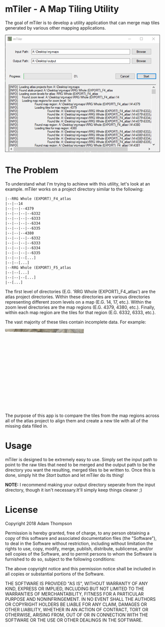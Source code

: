 # mTiler - A Map Tiling Utility

The goal of mTiler is to develop a utility application that can merge map tiles generated by various other mapping applications.

![mTiler Screenshot](https://raw.githubusercontent.com/serialphotog/mTiler/master/Screenshots/AppScreenshot.png)

# The Problem

To understand what I'm trying to achieve with this utility, let's look at an example. mTiler works on a project directory similar to the following:

```
|--RRG Whole (EXPORT)_F4_atlas
|--|--14
|--|--|--4379
|--|--|--|--6332
|--|--|--|--6333
|--|--|--|--6334
|--|--|--|--6335
|--|--|--4380
|--|--|--|--6332
|--|--|--|--6333
|--|--|--|--6334
|--|--|--|--6335
|--|--|--[...]
|--|--[...]
|--RRG Whole (EXPORT)_F5_atlas
|--|--[...]
|--|--|--[...]
|--[...]
```
The first level of directories (E.G. 'RRG Whole (EXPORT)_F4_atlas') are the atlas project directories. Within these directories are various directories representing different zoom levels on a map (E.G. 14, 17, etc.). Within the zoom level directories are the map regions (E.G. 4379, 4380, etc.). Finally, within each map region are the tiles for that region (E.G. 6332, 6333, etc.).

The vast majority of these tiles contain incomplete data. For example:

![Example of incomplete map tile](https://raw.githubusercontent.com/serialphotog/mTiler/master/Screenshots/6335.jpg)

The purpose of this app is to compare the tiles from the map regions across all of the atlas project to align them and create a new tile with all of the missing data filled in.

# Usage

mTiler is designed to be extremely easy to use. Simply set the input path to point to the raw tiles that need to be merged and the output path to be the directory you want the resulting, merged tiles to be written to. Once this is done, simply hit the *Start* button and let mTiler do its thing!

**NOTE:** I recommend making your output directory seperate from the input directory, though it isn't necessary.It'll simply keep things cleaner ;)

# License

Copyright 2018 Adam Thompson

Permission is hereby granted, free of charge, to any person obtaining a copy of this software and associated documentation files (the "Software"), to deal in the Software without restriction, including without limitation the rights to use, copy, modify, merge, publish, distribute, sublicense, and/or sell copies of the Software, and to permit persons to whom the Software is furnished to do so, subject to the following conditions:

The above copyright notice and this permission notice shall be included in all copies or substantial portions of the Software.

THE SOFTWARE IS PROVIDED "AS IS", WITHOUT WARRANTY OF ANY KIND, EXPRESS OR IMPLIED, INCLUDING BUT NOT LIMITED TO THE WARRANTIES OF MERCHANTABILITY, FITNESS FOR A PARTICULAR PURPOSE AND NONINFRINGEMENT. IN NO EVENT SHALL THE AUTHORS OR COPYRIGHT HOLDERS BE LIABLE FOR ANY CLAIM, DAMAGES OR OTHER LIABILITY, WHETHER IN AN ACTION OF CONTRACT, TORT OR OTHERWISE, ARISING FROM, OUT OF OR IN CONNECTION WITH THE SOFTWARE OR THE USE OR OTHER DEALINGS IN THE SOFTWARE.
